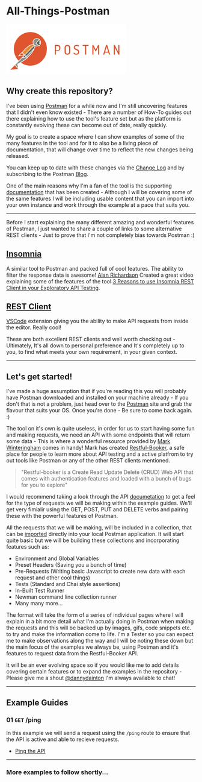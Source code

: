 # All-Things-Postman
<img src="./Public/images/Postman_Logo.png">

## Why create this repository?

I've been using [Postman](https://getpostman.com) for a while now and I'm still uncovering features that I didn't even know existed - There are a number of How-To guides out there explaining how to use the tool's feature set but as the platform is constantly evolving these can become out of date, really quickly.

My goal is to create a space where I can show examples of some of the many features in the tool and for it to also be a living piece of documentation, that will change over time to reflect the new changes being released. 

You can keep up to date with these changes via the [Change Log](https://www.getpostman.com/apps#changelog) and by subscribing to the Postman [Blog](http://blog.getpostman.com/).

One of the main reasons why I'm a fan of the tool is the supporting [documentation](https://www.getpostman.com/docs/) that has been created - Although I will be covering some of the same features I will be including usable content that you can import into your own instance and work through the example at a pace that suits you.

---

Before I start explaining the many different amazing and wonderful features of Postman, I just wanted to share a couple of links to some alternative REST clients - Just to prove that I'm not completely bias towards Postman :)

## [Insomnia](https://insomnia.rest/) 
A similar tool to Postman and packed full of cool features. The ability to filter the response data is awesome! [Alan Richardson](https://twitter.com/eviltester) Created a great video explaining some of the features of the tool [3 Reasons to use Insomnia REST Client in your Exploratory API Testing](https://youtu.be/ErDCN_oU9a8).

## [REST Client](https://marketplace.visualstudio.com/items?itemName=humao.rest-client)
[VSCode](https://code.visualstudio.com/) extension giving you the ability to make API requests from inside the editor. Really cool!

These are both excellent REST clients and well worth checking out - Ultimately, It's all down to personal preference and It's completely up to you, to find what meets your own requirement, in your given context.

---

## Let's get started!

I've made a huge assumption that if you're reading this you will probably have Postman downloaded and installed on your machine already - If you don't that is not a problem, just head over to the [Postman](https://www.getpostman.com/) site and grab the flavour that suits your OS. Once you're done - Be sure to come back again. :)

The tool on it's own is quite useless, in order for us to start having some fun and making requests, we need an API with some endpoints that will return some data - This is where a wonderful resource provided by [Mark Winteringham](https://twitter.com/2bittester) comes in handy! Mark has created [Restful-Booker](https://restful-booker.herokuapp.com/), a safe place for people to learn more about API testing and a active platfrom to try out tools like Postman or any of the other REST clients mentioned.

> "Restful-booker is a Create Read Update Delete (CRUD) Web API that comes with authentication features and loaded with a bunch of bugs for you to explore"

I would recommend taking a look through the API [documetation](https://restful-booker.herokuapp.com/) to get a feel for the type of requests we will be making within the example guides. We'll get very fimialir using the GET, POST, PUT and DELETE verbs and pairing these with the powerful features of Postman.

All the requests that we will be making, will be included in a collection, that can be [imported](https://github.com/DannyDainton/All-Things-Postman/blob/master/Collections/importingCollections.md#import-collections-into-postman) directly into your local Postman application. It will start quite basic but we will be building these collections and incorporating features such as:

- Environment and Global Variables
- Preset Headers (Saving you a bunch of time)
- Pre-Requests (Writing basic Javascript to create new data with each request and other cool things)
- Tests (Standard and Chai style assertions)
- In-Built Test Runner
- Newman command line collection runner
- Many many more...

The format will take the form of a series of individual pages where I will explain in a bit more detail what I'm actually doing in Postman when making the requests and this will be backed up by images, gifs, code snippets etc. to try and make the information come to life. I'm a Tester so you can expect me to make observations along the way and I will be noting these down but the main focus of the examples we always be, using Postman and it's features to request data from the Restful-Booker API.

It will be an ever evolving space so if you would like me to add details covering certain features or to expand the examples in the repository - Please give me a shout [@dannydainton](https://twitter.com/DannyDainton) I'm always available to chat!

---

## Example Guides
### 01 `GET` /ping

In this example we will send a request using the `/ping` route to ensure that the API is active and able to recieve requests.

- [Ping the API](https://github.com/DannyDainton/All-Things-Postman/blob/master/Examples/01_pingTheAPI.md)

---
### More examples to follow shortly...
